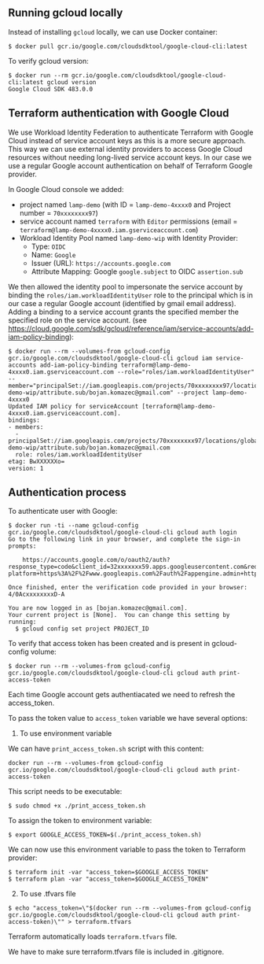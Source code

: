 ## Running gcloud locally

Instead of installing `gcloud` locally, we can use Docker container:
```
$ docker pull gcr.io/google.com/cloudsdktool/google-cloud-cli:latest
```
To verify gcloud version:
```
$ docker run --rm gcr.io/google.com/cloudsdktool/google-cloud-cli:latest gcloud version
Google Cloud SDK 483.0.0
```

## Terraform authentication with Google Cloud

We use Workload Identity Federation to authenticate Terraform with Google Cloud instead of service account keys as this is a more secure approach. This way we can use external identity providers to access Google Cloud resources without needing long-lived service account keys. In our case we use a regular Google account authentication on behalf of Terraform Google provider.

In Google Cloud console we added:
- project named `lamp-demo` (with ID = `lamp-demo-4xxxx0` and Project number = `70xxxxxxxx97`)
- service account named `terraform` with `Editor` permissions (email = `terraform@lamp-demo-4xxxx0.iam.gserviceaccount.com`)
- Workload Identity Pool named `lamp-demo-wip` with Identity Provider:
  - Type: `OIDC`
  - Name: `Google`
  - Issuer (URL): `https://accounts.google.com`
  - Attribute Mapping: Google `google.subject` to OIDC `assertion.sub`

We then allowed the identity pool to impersonate the service account by binding the `roles/iam.workloadIdentityUser` role to the principal which is in our case a regular Google account (identified by gmail email address). Adding a binding to a service account grants the specified member the specified role on the service account. (see https://cloud.google.com/sdk/gcloud/reference/iam/service-accounts/add-iam-policy-binding):

```
$ docker run --rm --volumes-from gcloud-config gcr.io/google.com/cloudsdktool/google-cloud-cli gcloud iam service-accounts add-iam-policy-binding terraform@lamp-demo-4xxxx0.iam.gserviceaccount.com --role="roles/iam.workloadIdentityUser" --member="principalSet://iam.googleapis.com/projects/70xxxxxxxx97/locations/global/workloadIdentityPools/lamp-demo-wip/attribute.sub/bojan.komazec@gmail.com" --project lamp-demo-4xxxx0
Updated IAM policy for serviceAccount [terraform@lamp-demo-4xxxx0.iam.gserviceaccount.com].
bindings:
- members:
  - principalSet://iam.googleapis.com/projects/70xxxxxxxx97/locations/global/workloadIdentityPools/lamp-demo-wip/attribute.sub/bojan.komazec@gmail.com
  role: roles/iam.workloadIdentityUser
etag: BwXXXXXXo=
version: 1
```

## Authentication process

To authenticate user with Google:

```
$ docker run -ti --name gcloud-config gcr.io/google.com/cloudsdktool/google-cloud-cli gcloud auth login
Go to the following link in your browser, and complete the sign-in prompts:

    https://accounts.google.com/o/oauth2/auth?response_type=code&client_id=32xxxxxxx59.apps.googleusercontent.com&redirect_uri=https%3A%2F%2Fsdk.cloud.google.com%2Fauthcode.html&scope=openid+https%3A%2F%2Fwww.googleapis.com%2Fauth%2Fuserinfo.email+https%3A%2F%2Fwww.googleapis.com%2Fauth%2Fcloud-platform+https%3A%2F%2Fwww.googleapis.com%2Fauth%2Fappengine.admin+https%3A%2F%2Fwww.googleapis.com%2Fauth%2Fsqlservice.login+https%3A%2F%2Fwww.googleapis.com%2Fauth%2Fcompute+https%3A%2F%2Fwww.googleapis.com%2Fauth%2Faccounts.reauth&state=HoRxxxxxxxZQYP&prompt=consent&token_usage=remote&access_type=offline&code_challenge=4UVxxxxxxxxxxxxxb2k&code_challenge_method=S256

Once finished, enter the verification code provided in your browser: 4/0AcxxxxxxxxD-A

You are now logged in as [bojan.komazec@gmail.com].
Your current project is [None].  You can change this setting by running:
  $ gcloud config set project PROJECT_ID
```

To verify that access token has been created and is present in gcloud-config volume:
```
$ docker run --rm --volumes-from gcloud-config gcr.io/google.com/cloudsdktool/google-cloud-cli gcloud auth print-access-token
```

Each time Google account gets authentiacated we need to refresh the access_token.

To pass the token value to `access_token` variable we have several options:

1) To use environment variable

We can have `print_access_token.sh` script with this content:
```
docker run --rm --volumes-from gcloud-config gcr.io/google.com/cloudsdktool/google-cloud-cli gcloud auth print-access-token
```

This script needs to be executable:
```
$ sudo chmod +x ./print_access_token.sh
```

To assign the token to environment variable:
```
$ export GOOGLE_ACCESS_TOKEN=$(./print_access_token.sh)
```
We can now use this environment variable to pass the token to Terraform provider:
```
$ terraform init -var "access_token=$GOOGLE_ACCESS_TOKEN"
$ terraform plan -var "access_token=$GOOGLE_ACCESS_TOKEN"
```

2) To use .tfvars file


```
$ echo "access_token=\"$(docker run --rm --volumes-from gcloud-config gcr.io/google.com/cloudsdktool/google-cloud-cli gcloud auth print-access-token)\"" > terraform.tfvars
```
Terraform automatically loads `terraform.tfvars` file.

We have to make sure terraform.tfvars file is included in .gitignore.